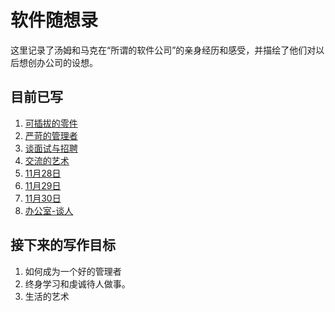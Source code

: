 # 软件随想录

这里记录了汤姆和马克在“所谓的软件公司”的亲身经历和感受，并描绘了他们对以后想创办公司的设想。



## 目前已写

1. [可插拔的零件](https://github.com/pftom/Blog/blob/master/%E5%8F%AF%E6%8F%92%E6%8B%94%E7%9A%84%E9%9B%B6%E4%BB%B6.md)
2. [严苛的管理者](https://github.com/pftom/Blog/blob/master/%E4%B8%A5%E8%8B%9B%E7%9A%84%E7%AE%A1%E7%90%86%E8%80%85.md)
3. [谈面试与招聘](https://github.com/pftom/Blog/blob/master/%E8%B0%88%E9%9D%A2%E8%AF%95%E4%B8%8E%E6%8B%9B%E8%81%98.md)
4. [交流的艺术](https://github.com/pftom/Blog/blob/master/%E4%BA%A4%E6%B5%81%E7%9A%84%E8%89%BA%E6%9C%AF.md)
5. [11月28日](https://github.com/pftom/Blog/blob/master/11%E6%9C%8828%E6%97%A5.md)
6. [11月29日](https://github.com/pftom/Blog/blob/master/11%E6%9C%8829%E6%97%A5.md)
7. [11月30日](https://github.com/pftom/Blog/blob/master/11%E6%9C%8830%E6%97%A5.md)
8. [办公室-谈人](https://github.com/pftom/Blog/blob/master/%E5%8A%9E%E5%85%AC%E5%AE%A4-%E8%B0%88%E4%BA%BA.md)



## 接下来的写作目标

1. 如何成为一个好的管理者
2. 终身学习和虔诚待人做事。
3. 生活的艺术